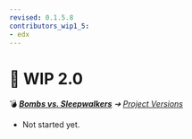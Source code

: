 ```yaml
---
revised: 0.1.5.8
contributors_wip1_5:
- edx
---
```


# 📄 WIP 2.0

💣 ***[Bombs vs. Sleepwalkers](/README.md)** ➔ [Project Versions](/project_versions/readme.md)*

- Not started yet.

